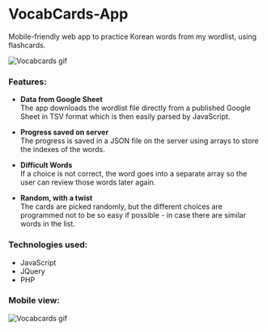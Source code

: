 # VocabCards-App
Mobile-friendly web app to practice Korean words from my wordlist, using flashcards.

![Vocabcards gif](https://stuff.p-kin.com/screentogif/vocabcards.gif)

### Features:
- **Data from Google Sheet**  
The app downloads the wordlist file directly from a published Google Sheet in TSV format which is then easily parsed by JavaScript.

- **Progress saved on server**  
The progress is saved in a JSON file on the server using arrays to store the indexes of the words.

- **Difficult Words**  
If a choice is not correct, the word goes into a separate array so the user can review those words later again.

- **Random, with a twist**  
The cards are picked randomly, but the different choices are programmed not to be so easy if possible - in case there are similar words in the list.

### Technologies used:
- JavaScript
- JQuery
- PHP

### Mobile view:
![Vocabcards gif](https://stuff.p-kin.com/screentogif/vocabcards-mobile.gif)